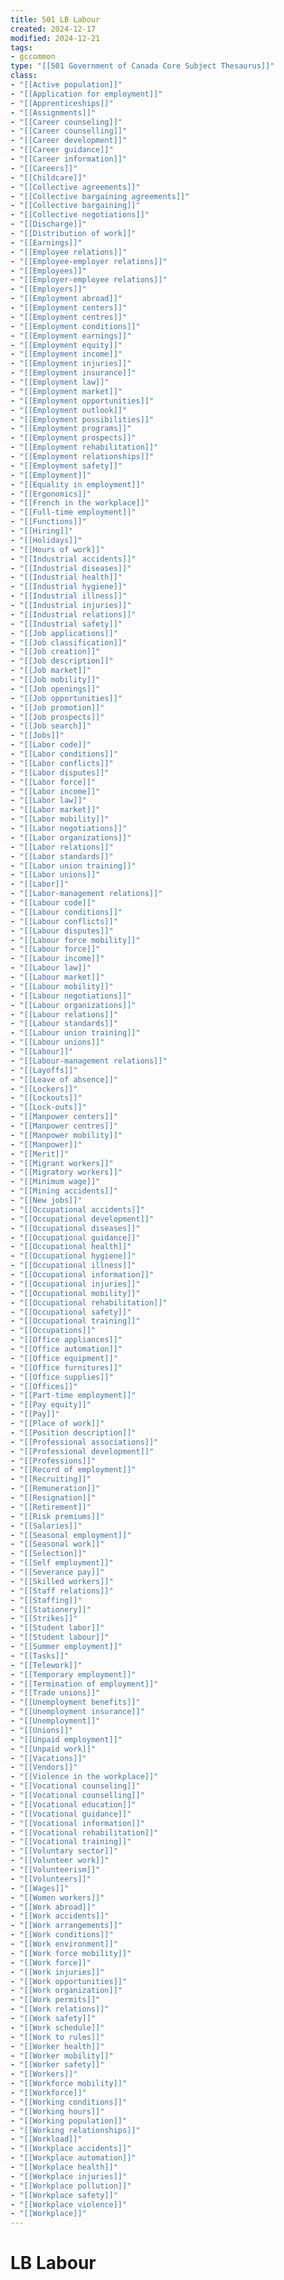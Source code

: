 ```yaml
---
title: 501 LB Labour
created: 2024-12-17
modified: 2024-12-21
tags:
- gccommon
type: "[[501 Government of Canada Core Subject Thesaurus]]"
class:
- "[[Active population]]"
- "[[Application for employment]]"
- "[[Apprenticeships]]"
- "[[Assignments]]"
- "[[Career counseling]]"
- "[[Career counselling]]"
- "[[Career development]]"
- "[[Career guidance]]"
- "[[Career information]]"
- "[[Careers]]"
- "[[Childcare]]"
- "[[Collective agreements]]"
- "[[Collective bargaining agreements]]"
- "[[Collective bargaining]]"
- "[[Collective negotiations]]"
- "[[Discharge]]"
- "[[Distribution of work]]"
- "[[Earnings]]"
- "[[Employee relations]]"
- "[[Employee-employer relations]]"
- "[[Employees]]"
- "[[Employer-employee relations]]"
- "[[Employers]]"
- "[[Employment abroad]]"
- "[[Employment centers]]"
- "[[Employment centres]]"
- "[[Employment conditions]]"
- "[[Employment earnings]]"
- "[[Employment equity]]"
- "[[Employment income]]"
- "[[Employment injuries]]"
- "[[Employment insurance]]"
- "[[Employment law]]"
- "[[Employment market]]"
- "[[Employment opportunities]]"
- "[[Employment outlook]]"
- "[[Employment possibilities]]"
- "[[Employment programs]]"
- "[[Employment prospects]]"
- "[[Employment rehabilitation]]"
- "[[Employment relationships]]"
- "[[Employment safety]]"
- "[[Employment]]"
- "[[Equality in employment]]"
- "[[Ergonomics]]"
- "[[French in the workplace]]"
- "[[Full-time employment]]"
- "[[Functions]]"
- "[[Hiring]]"
- "[[Holidays]]"
- "[[Hours of work]]"
- "[[Industrial accidents]]"
- "[[Industrial diseases]]"
- "[[Industrial health]]"
- "[[Industrial hygiene]]"
- "[[Industrial illness]]"
- "[[Industrial injuries]]"
- "[[Industrial relations]]"
- "[[Industrial safety]]"
- "[[Job applications]]"
- "[[Job classification]]"
- "[[Job creation]]"
- "[[Job description]]"
- "[[Job market]]"
- "[[Job mobility]]"
- "[[Job openings]]"
- "[[Job opportunities]]"
- "[[Job promotion]]"
- "[[Job prospects]]"
- "[[Job search]]"
- "[[Jobs]]"
- "[[Labor code]]"
- "[[Labor conditions]]"
- "[[Labor conflicts]]"
- "[[Labor disputes]]"
- "[[Labor force]]"
- "[[Labor income]]"
- "[[Labor law]]"
- "[[Labor market]]"
- "[[Labor mobility]]"
- "[[Labor negotiations]]"
- "[[Labor organizations]]"
- "[[Labor relations]]"
- "[[Labor standards]]"
- "[[Labor union training]]"
- "[[Labor unions]]"
- "[[Labor]]"
- "[[Labor-management relations]]"
- "[[Labour code]]"
- "[[Labour conditions]]"
- "[[Labour conflicts]]"
- "[[Labour disputes]]"
- "[[Labour force mobility]]"
- "[[Labour force]]"
- "[[Labour income]]"
- "[[Labour law]]"
- "[[Labour market]]"
- "[[Labour mobility]]"
- "[[Labour negotiations]]"
- "[[Labour organizations]]"
- "[[Labour relations]]"
- "[[Labour standards]]"
- "[[Labour union training]]"
- "[[Labour unions]]"
- "[[Labour]]"
- "[[Labour-management relations]]"
- "[[Layoffs]]"
- "[[Leave of absence]]"
- "[[Lockers]]"
- "[[Lockouts]]"
- "[[Lock-outs]]"
- "[[Manpower centers]]"
- "[[Manpower centres]]"
- "[[Manpower mobility]]"
- "[[Manpower]]"
- "[[Merit]]"
- "[[Migrant workers]]"
- "[[Migratory workers]]"
- "[[Minimum wage]]"
- "[[Mining accidents]]"
- "[[New jobs]]"
- "[[Occupational accidents]]"
- "[[Occupational development]]"
- "[[Occupational diseases]]"
- "[[Occupational guidance]]"
- "[[Occupational health]]"
- "[[Occupational hygiene]]"
- "[[Occupational illness]]"
- "[[Occupational information]]"
- "[[Occupational injuries]]"
- "[[Occupational mobility]]"
- "[[Occupational rehabilitation]]"
- "[[Occupational safety]]"
- "[[Occupational training]]"
- "[[Occupations]]"
- "[[Office appliances]]"
- "[[Office automation]]"
- "[[Office equipment]]"
- "[[Office furnitures]]"
- "[[Office supplies]]"
- "[[Offices]]"
- "[[Part-time employment]]"
- "[[Pay equity]]"
- "[[Pay]]"
- "[[Place of work]]"
- "[[Position description]]"
- "[[Professional associations]]"
- "[[Professional development]]"
- "[[Professions]]"
- "[[Record of employment]]"
- "[[Recruiting]]"
- "[[Remuneration]]"
- "[[Resignation]]"
- "[[Retirement]]"
- "[[Risk premiums]]"
- "[[Salaries]]"
- "[[Seasonal employment]]"
- "[[Seasonal work]]"
- "[[Selection]]"
- "[[Self employment]]"
- "[[Severance pay]]"
- "[[Skilled workers]]"
- "[[Staff relations]]"
- "[[Staffing]]"
- "[[Stationery]]"
- "[[Strikes]]"
- "[[Student labor]]"
- "[[Student labour]]"
- "[[Summer employment]]"
- "[[Tasks]]"
- "[[Telework]]"
- "[[Temporary employment]]"
- "[[Termination of employment]]"
- "[[Trade unions]]"
- "[[Unemployment benefits]]"
- "[[Unemployment insurance]]"
- "[[Unemployment]]"
- "[[Unions]]"
- "[[Unpaid employment]]"
- "[[Unpaid work]]"
- "[[Vacations]]"
- "[[Vendors]]"
- "[[Violence in the workplace]]"
- "[[Vocational counseling]]"
- "[[Vocational counselling]]"
- "[[Vocational education]]"
- "[[Vocational guidance]]"
- "[[Vocational information]]"
- "[[Vocational rehabilitation]]"
- "[[Vocational training]]"
- "[[Voluntary sector]]"
- "[[Volunteer work]]"
- "[[Volunteerism]]"
- "[[Volunteers]]"
- "[[Wages]]"
- "[[Women workers]]"
- "[[Work abroad]]"
- "[[Work accidents]]"
- "[[Work arrangements]]"
- "[[Work conditions]]"
- "[[Work environment]]"
- "[[Work force mobility]]"
- "[[Work force]]"
- "[[Work injuries]]"
- "[[Work opportunities]]"
- "[[Work organization]]"
- "[[Work permits]]"
- "[[Work relations]]"
- "[[Work safety]]"
- "[[Work schedule]]"
- "[[Work to rules]]"
- "[[Worker health]]"
- "[[Worker mobility]]"
- "[[Worker safety]]"
- "[[Workers]]"
- "[[Workforce mobility]]"
- "[[Workforce]]"
- "[[Working conditions]]"
- "[[Working hours]]"
- "[[Working population]]"
- "[[Working relationships]]"
- "[[Workload]]"
- "[[Workplace accidents]]"
- "[[Workplace automation]]"
- "[[Workplace health]]"
- "[[Workplace injuries]]"
- "[[Workplace pollution]]"
- "[[Workplace safety]]"
- "[[Workplace violence]]"
- "[[Workplace]]"
---
```

# LB Labour
